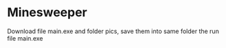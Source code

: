 # Minesweeper
Download file main.exe and folder pics, save them into same folder the run file main.exe
